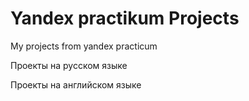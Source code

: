 # Yandex practikum Projects
My projects from yandex practicum

Проекты на русском языке

Проекты на английском языке
